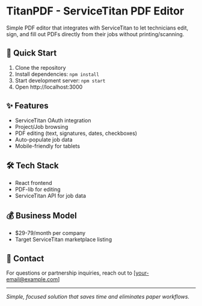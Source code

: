 # TitanPDF - ServiceTitan PDF Editor

Simple PDF editor that integrates with ServiceTitan to let technicians edit, sign, and fill out PDFs directly from their jobs without printing/scanning.

## 🚀 Quick Start

1. Clone the repository
2. Install dependencies: `npm install`
3. Start development server: `npm start`
4. Open http://localhost:3000

## ✨ Features

- ServiceTitan OAuth integration
- Project/Job browsing
- PDF editing (text, signatures, dates, checkboxes)
- Auto-populate job data
- Mobile-friendly for tablets

## 🛠️ Tech Stack

- React frontend
- PDF-lib for editing
- ServiceTitan API for job data

## 💰 Business Model

- $29-79/month per company
- Target ServiceTitan marketplace listing

## 📧 Contact

For questions or partnership inquiries, reach out to [your-email@example.com]

---

*Simple, focused solution that saves time and eliminates paper workflows.*
